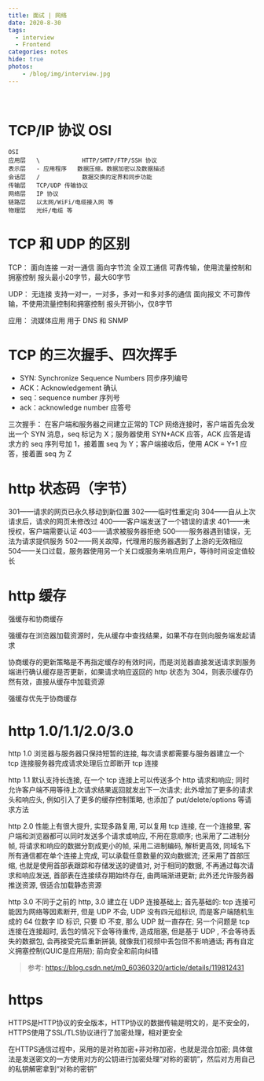 ```yaml
---
title: 面试 | 网络
date: 2020-8-30
tags: 
  - interview
  - Frontend
categories: notes
hide: true
photos:
    - /blog/img/interview.jpg
---
```


<br>
<!--more-->

# TCP/IP 协议 OSI

```
OSI
应用层   \            HTTP/SMTP/FTP/SSH 协议
表示层   - 应用程序   数据压缩，数据加密以及数据描述
会话层   /            数据交换的定界和同步功能
传输层   TCP/UDP 传输协议
网络层   IP 协议
链路层   以太网/WiFi/电缆接入网 等
物理层   光纤/电缆 等
```

# TCP 和 UDP 的区别

TCP：
面向连接
一对一通信
面向字节流
全双工通信
可靠传输，使用流量控制和拥塞控制
报头最小20字节，最大60字节

UDP：
无连接
支持一对一，一对多，多对一和多对多的通信
面向报文
不可靠传输，不使用流量控制和拥塞控制
报头开销小，仅8字节

应用：
流媒体应用
用于 DNS 和 SNMP


# TCP 的三次握手、四次挥手

- SYN: Synchronize Sequence Numbers 同步序列编号
- ACK：Acknowledgement 确认
- seq：sequence number 序列号
- ack：acknowledge number 应答号


三次握手：
在客户端和服务器之间建立正常的 TCP 网络连接时，客户端首先会发出一个 SYN 消息，seq 标记为 X；服务器使用 SYN+ACK 应答，ACK 应答是请求方的 seq 序列号加 1，接着置 seq 为 Y；客户端接收后，使用 ACK = Y+1 应答，接着置 seq 为 Z

# http 状态码（字节）

301——请求的网页已永久移动到新位置
302——临时性重定向
304——自从上次请求后，请求的网页未修改过
400——客户端发送了一个错误的请求
401——未授权，客户端需要认证
403——请求被服务器拒绝
500——服务器遇到错误，无法为请求提供服务
502——网关故障，代理用的服务器遇到了上游的无效相应
504——关口过载，服务器使用另一个关口或服务来响应用户，等待时间设定值较长

# http 缓存

强缓存和协商缓存

强缓存在浏览器加载资源时，先从缓存中查找结果，如果不存在则向服务端发起请求

协商缓存的更新策略是不再指定缓存的有效时间，而是浏览器直接发送请求到服务端进行确认缓存是否更新，如果请求响应返回的 http 状态为 304，则表示缓存仍然有效，直接从缓存中加载资源

强缓存优先于协商缓存

# http 1.0/1.1/2.0/3.0

http 1.0 浏览器与服务器只保持短暂的连接, 每次请求都需要与服务器建立一个 tcp 连接服务器完成请求处理后立即断开 tcp 连接

http 1.1 默认支持长连接, 在一个 tcp 连接上可以传送多个 http 请求和响应; 同时允许客户端不用等待上次请求结果返回就发出下一次请求; 此外增加了更多的请求头和响应头, 例如引入了更多的缓存控制策略, 也添加了 put/delete/options 等请求方法

http 2.0 性能上有很大提升, 实现多路复用, 可以复用 tcp 连接, 在一个连接里, 客户端和浏览器都可以同时发送多个请求或响应, 不用在意顺序; 也采用了二进制分帧, 将请求和响应的数据分割成更小的帧, 采用二进制编码, 解析更高效, 同域名下所有通信都在单个连接上完成, 可以承载任意数量的双向数据流; 还采用了首部压缩, 也就是使用首部表跟踪和存储发送的键值对, 对于相同的数据, 不再通过每次请求和响应发送, 首部表在连接续存期始终存在, 由两端渐进更新; 此外还允许服务器推送资源, 很适合加载静态资源

http 3.0 不同于之前的 http, 3.0 建立在 UDP 连接基础上; 首先基础的: tcp 连接可能因为网络等因素断开, 但是 UDP 不会, UDP 没有四元组标识, 而是客户端随机生成的 64 位数字 ID 标识, 只要 ID 不变, 那么 UDP 就一直存在; 另一个问题是 tcp 连接在连接超时, 丢包的情况下会等待重传, 造成阻塞, 但是基于 UDP , 不会等待丢失的数据包, 会再接受完后重新拼装, 就像我们视频中丢包但不影响通话; 再有自定义拥塞控制(QUIC是应用层); 前向安全和前向纠错

> 参考: https://blog.csdn.net/m0_60360320/article/details/119812431

# https

HTTPS是HTTP协议的安全版本，HTTP协议的数据传输是明文的，是不安全的，HTTPS使用了SSL/TLS协议进行了加密处理，相对更安全

在HTTPS通信过程中，采用的是对称加密+非对称加密，也就是混合加密; 具体做法是发送密文的一方使用对方的公钥进行加密处理“对称的密钥”，然后对方用自己的私钥解密拿到“对称的密钥”